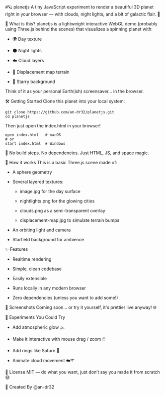 #🪐 planetjs
A tiny JavaScript experiment to render a beautiful 3D planet right in your browser — with clouds, night lights, and a bit of galactic flair. 🌌


🚀 What is this?
planetjs is a lightweight interactive WebGL demo (probably using Three.js behind the scenes) that visualizes a spinning planet with:

- 🌍 Day texture

- 🌑 Night lights

- ☁️  Cloud layers

- 🗻 Displacement map terrain

- 🌠 Starry background

Think of it as your personal Earth(ish) screensaver... in the browser.

🛠️ Getting Started
Clone this planet into your local system:

	git clone https://github.com/an-dr32/planetjs.git
	cd planetjs
	
Then just open the index.html in your browser!

	open index.html   # macOS
	# or
	start index.html  # Windows
	
🚫 No build steps. No dependencies. Just HTML, JS, and space magic.

🧠 How it works
This is a basic Three.js scene made of:

- A sphere geometry

- Several layered textures:

	- image.jpg for the day surface

	- nightlights.png for the glowing cities

	- clouds.png as a semi-transparent overlay

	- displacement-map.jpg to simulate terrain bumps

- An orbiting light and camera

- Starfield background for ambience

✨ Features
- Realtime rendering

- Simple, clean codebase

- Easily extensible

- Runs locally in any modern browser

- Zero dependencies (unless you want to add some!)

📸 Screenshots
Coming soon... or try it yourself, it's prettier live anyway! 🌐

🧪 Experiments You Could Try
- Add atmospheric glow 🌫️

- Make it interactive with mouse drag / zoom 🖱️

- Add rings like Saturn 💍

- Animate cloud movement ☁️➰

📄 License
MIT — do what you want, just don’t say you made it from scratch 😄

🤘 Created By
@an-dr32
